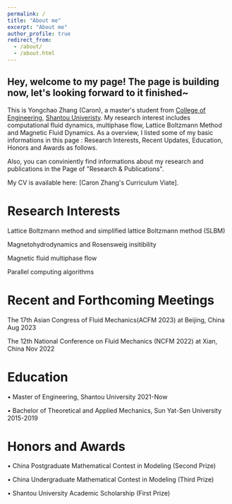 ```yaml
---
permalink: /              
title: "About me"              
excerpt: "About me"            
author_profile: true                 
redirect_from:         
  - /about/
  - /about.html
---
```


Hey, welcome to my page! The page is building now, let's looking forward to it finished~
---
This is Yongchao Zhang (Caron), a master's student from [College of Engineering](http://eng.stu.edu.cn/), [Shantou Univeristy](https://www.stu.edu.cn/). My research interest includes computational fluid dynamics, multiphase flow, Lattice Boltzmann Method and Magnetic Fluid Dynamics. As a overview, I listed some of my basic informations in this page : Research Interests, Recent Updates, Education, Honors and Awards as follows.

Also, you can conviniently find informations about my research and publications in the Page of "Research & Publications". 

My CV is available here: [Caron Zhang's Curriculum Viate].

Research Interests
======

Lattice Boltzmann method and simplified lattice Boltzmann method (SLBM)

Magnetohydrodynamics and Rosensweig insitibility

Magnetic fluid multiphase flow 

Parallel computing algorithms

Recent and Forthcoming Meetings
======
The 17th Asian Congress of Fluid Mechanics(ACFM 2023) at Beijing, China      Aug 2023 

The 12th National Conference on Fluid Mechanics (NCFM 2022) at Xian, China   Nov 2022

Education
======
• Master of Engineering, Shantou University                                    2021-Now

• Bachelor of Theoretical and Applied Mechanics, Sun Yat-Sen University        2015-2019

Honors and Awards
======
• China Postgraduate Mathematical Contest in Modeling (Second Prize)

• China Undergraduate Mathematical Contest in Modeling (Third Prize)

• Shantou University Academic Scholarship (First Prize)

